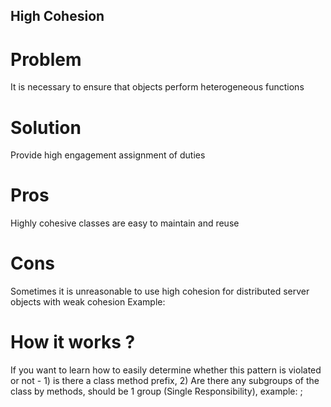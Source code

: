 ## High Cohesion

# Problem
It is necessary to ensure that objects perform heterogeneous functions

# Solution
Provide high engagement assignment of duties

# Pros
Highly cohesive classes are easy to maintain and reuse

# Cons
Sometimes it is unreasonable to use high cohesion for distributed server objects with weak cohesion
Example: 

# How it works ?
If you want to learn how to easily determine whether this pattern is violated or not - 1) is there a class method prefix, 2) Are there any subgroups of the class by methods, should be 1 group (Single Responsibility), example: ;